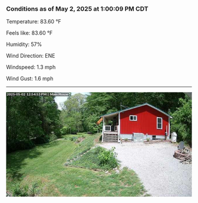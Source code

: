 ### Conditions as of May 2, 2025 at 1:00:09 PM CDT 

Temperature: 83.60 &deg;F

Feels like: 83.60 &deg;F

Humidity: 57%

Wind Direction: ENE

Windspeed: 1.3 mph

Wind Gust: 1.6 mph

---

<img src="./images/latest.jpeg"/>

